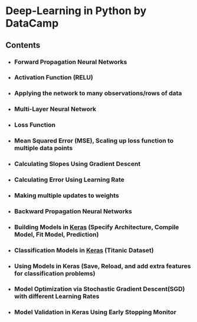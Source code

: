 # Deep-Learning in Python by DataCamp

## Contents

* ### Forward Propagation Neural Networks
* ### Activation Function (RELU)
* ### Applying the network to many observations/rows of data
* ### Multi-Layer Neural Network
* ### Loss Function
* ### Mean Squared Error (MSE), Scaling up loss function to multiple data points
* ### Calculating Slopes Using Gradient Descent
* ### Calculating Error Using Learning Rate
* ### Making multiple updates to weights
* ### Backward Propagation Neural Networks
* ### Building Models in [Keras](https://keras.io/) (Specify Architecture, Compile Model, Fit Model, Prediction)
* ### Classification Models in [Keras](https://keras.io/) (Titanic Dataset)
* ### Using Models in Keras (Save, Reload, and add extra features for classification problems)
* ### Model Optimization via Stochastic Gradient Descent(SGD) with different Learning Rates
* ### Model Validation in Keras Using Early Stopping Monitor

